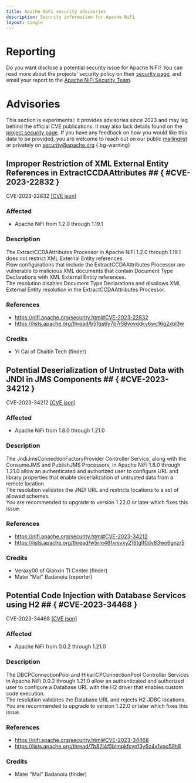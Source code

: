 ```yaml
---
title: Apache NiFi security advisories
description: Security information for Apache NiFi
layout: single
---
```


# Reporting

Do you want disclose a potential security issue for Apache NiFi? You can read more about the projects' security policy on their [security page](https://nifi.apache.org/security.html), and email your report to the [Apache NiFi Security Team](mailto:security@nifi.apache.org).

# Advisories

This section is experimental: it provides advisories since 2023 and may lag behind the official CVE publications. It may also lack details found on the [project security page](https://nifi.apache.org/security.html). If you have any feedback on how you would like this data to be provided, you are welcome to reach out on our public [mailinglist](/mailinglist) or privately on [security@apache.org](mailto:security@apache.org)
{.bg-warning}

## Improper Restriction of XML External Entity References in ExtractCCDAAttributes ## { #CVE-2023-22832 }

CVE-2023-22832 [\[CVE json\]](./CVE-2023-22832.cve.json)

### Affected

* Apache NiFi from 1.2.0 through 1.19.1


### Description

<div>The ExtractCCDAAttributes Processor in Apache NiFi 1.2.0 through 1.19.1 does not restrict XML External Entity references.</div><div>Flow configurations that include the ExtractCCDAAttributes Processor are vulnerable to malicious XML documents that contain Document Type Declarations with XML External Entity references.</div><div>The resolution disables Document Type Declarations and disallows XML External Entity resolution in the ExtractCCDAAttributes Processor.</div>

### References
* https://nifi.apache.org/security.html#CVE-2023-22832
* https://lists.apache.org/thread/b51qs6y7b7r58vovddkv6wc16g2xbl3w


### Credits
* Yi Cai of Chaitin Tech (finder)


## Potential Deserialization of Untrusted Data with JNDI in JMS Components ## { #CVE-2023-34212 }

CVE-2023-34212 [\[CVE json\]](./CVE-2023-34212.cve.json)

### Affected

* Apache NiFi from 1.8.0 through 1.21.0


### Description

<div>The JndiJmsConnectionFactoryProvider Controller Service, along with the ConsumeJMS and PublishJMS Processors, in Apache NiFi 1.8.0 through 1.21.0 allow an authenticated and authorized user to configure URL and library properties that enable deserialization of untrusted data from a remote location.</div><div>The resolution validates the JNDI URL and restricts locations to a set of allowed schemes.</div><div>You are recommended to upgrade to version 1.22.0 or later which fixes this issue.<br></div>

### References
* https://nifi.apache.org/security.html#CVE-2023-34212
* https://lists.apache.org/thread/w5rm46fxmvxy216tglf0dv83wo6gnzr5


### Credits
* Veraxy00 of Qianxin TI Center (finder)
* Matei "Mal" Badanoiu (reporter)


## Potential Code Injection with Database Services using H2 ## { #CVE-2023-34468 }

CVE-2023-34468 [\[CVE json\]](./CVE-2023-34468.cve.json)

### Affected

* Apache NiFi from 0.0.2 through 1.21.0


### Description

<div>The DBCPConnectionPool and HikariCPConnectionPool Controller Services in Apache NiFi 0.0.2 through 1.21.0 allow an authenticated and authorized user to configure a Database URL with the H2 driver that enables custom code execution.</div><div>The resolution validates the Database URL and rejects H2 JDBC locations.</div><div>You are recommended to upgrade to version 1.22.0 or later which fixes this issue.<br></div>

### References
* https://nifi.apache.org/security.html#CVE-2023-34468
* https://lists.apache.org/thread/7b82l4f5blmpkfcynf3y6z4x1vqo59h8


### Credits
* Matei "Mal" Badanoiu (finder)
